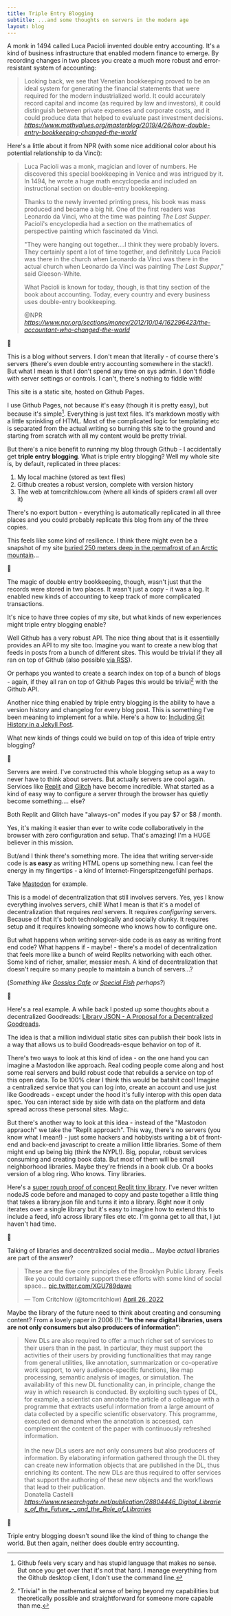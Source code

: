 ```yaml
---
title: Triple Entry Blogging
subtitle: ...and some thoughts on servers in the modern age
layout: blog
---
```


A monk in 1494 called Luca Pacioli invented double entry accounting. It's a kind of business infrastructure that enabled modern finance to emerge. By recording changes in two places you create a much more robust and error-resistant system of accounting:

<blockquote class="quoteback" darkmode="" data-title="How%20double-entry%20bookkeeping%20changed%20the%20world%20%E2%80%94%20MATH%20VALUES" data-author="Keith Devlin" cite="https://www.mathvalues.org/masterblog/2019/4/26/how-double-entry-bookkeeping-changed-the-world">
Looking back, we see that Venetian bookkeeping proved to be an ideal system for generating the financial statements that were required for the modern industrialized world. It could accurately record capital and income (as required by law and investors), it could distinguish between private expenses and corporate costs, and it could produce data that helped to evaluate past investment decisions.
<footer> <cite><a href="https://www.mathvalues.org/masterblog/2019/4/26/how-double-entry-bookkeeping-changed-the-world">https://www.mathvalues.org/masterblog/2019/4/26/how-double-entry-bookkeeping-changed-the-world</a></cite></footer>
</blockquote>
<script note="" src="https://cdn.jsdelivr.net/gh/Blogger-Peer-Review/quotebacks@1/quoteback.js"></script>

Here's a little about it from NPR (with some nice additional color about his potential relationship to da Vinci):

<blockquote class="quoteback" darkmode="" data-title="The%20Accountant%20Who%20Changed%20The%20World" data-author="@NPR" cite="https://www.npr.org/sections/money/2012/10/04/162296423/the-accountant-who-changed-the-world">
<p>Luca Pacioli was a monk, magician and lover of numbers. He discovered this special bookkeeping in Venice and was intrigued by it. In 1494, he wrote a huge math encyclopedia and included an instructional section on double-entry bookkeeping.</p>   <p>Thanks to the newly invented printing press, his book was mass produced and became a big hit. One of the first readers was Leonardo da Vinci, who at the time was painting <em>The Last Supper</em>. Pacioli's encyclopedia had a section on the mathematics of perspective painting which fascinated da Vinci.</p>   <p>"They were hanging out together....I think they were probably lovers. They certainly spent a lot of time together, and definitely Luca Pacioli was there in the church when Leonardo da Vinci was there in the actual church when Leonardo da Vinci was painting <em>The Last Supper</em>," said Gleeson-White.</p>   <p>What Pacioli is known for today, though, is that tiny section of the book about accounting. Today, every country and every business uses double-entry bookkeeping.</p>
<footer>@NPR <cite><a href="https://www.npr.org/sections/money/2012/10/04/162296423/the-accountant-who-changed-the-world">https://www.npr.org/sections/money/2012/10/04/162296423/the-accountant-who-changed-the-world</a></cite></footer>
</blockquote>
<script note="" src="https://cdn.jsdelivr.net/gh/Blogger-Peer-Review/quotebacks@1/quoteback.js"></script>

🔢

This is a blog without servers. I don't mean that literally - of course there's servers (there's even double entry accounting somewhere in the stack!). But what I mean is that I don't spend any time on sys admin. I don't fiddle with server settings or controls. I can't, there's nothing to fiddle with!

This site is a static site, hosted on Github Pages.

I use Github Pages, not because it's easy (though it is pretty easy), but because it's simple[^gui]. Everything is just text files. It's markdown mostly with a little sprinkling of HTML. Most of the complicated logic for templating etc is separated from the actual writing so burning this site to the ground and starting from scratch with all my content would be pretty trivial.

[^gui]: Github feels very scary and has stupid language that makes no sense. But once you get over that it's not that hard. I manage everything from the Github desktop client, I don't use the command line.

But there's a nice benefit to running my blog through Github - I accidentally get **triple entry blogging**. What is triple entry blogging? Well my whole site is, by default, replicated in three places:

1. My local machine (stored as text files)
2. Github creates a robust version, complete with version history
3. The web at tomcritchlow.com (where all kinds of spiders crawl all over it)

There's no export button - everything is automatically replicated in all three places and you could probably replicate this blog from any of the three copies.

This feels like some kind of resilience. I think there might even be a snapshot of my site [buried 250 meters deep in the permafrost of an Arctic mountain](https://archiveprogram.github.com/arctic-vault/)...

🔢

The magic of double entry bookkeeping, though,  wasn't just that the records were stored in two places. It wasn't just a copy - it was a log. It enabled new kinds of accounting to keep track of more complicated transactions.

It's nice to have three copies of my site, but what kinds of new experiences might triple entry blogging enable?

Well Github has a very robust API. The nice thing about that is it essentially provides an API to my site too. Imagine you want to create a new blog that feeds in posts from a bunch of different sites. This would be trivial if they all ran on top of Github (also possible [via RSS](https://tomcritchlow.com/2022/04/21/new-rss/)).

Or perhaps you wanted to create a search index on top of a bunch of blogs - again, if they all ran on top of Github Pages this would be trivial[^trivial] with the Github API.

[^trivial]: "Trivial" in the mathematical sense of being beyond my capabilities but theoretically possible and straightforward for someone more capable than me.

Another nice thing enabled by triple entry blogging is the ability to have a version history and changelog for every blog post. This is something I've been meaning to implement for a while. Here's a how to: [Including Git History in a Jekyll Post](https://ryanjduffy.github.io/blog/2016/01/08/including-git-history-in-a-jekyll-post.html).

What new kinds of things could we build on top of this idea of triple entry blogging?

🔢

Servers are weird. I've constructed this whole blogging setup as a way to never have to think about servers. But actually servers are cool again. Services like [Replit](https://replit.com/) and [Glitch](https://glitch.com/) have become incredible. What started as a kind of easy way to configure a server through the browser has quietly become something.... else?

Both Replit and Glitch have "always-on" modes if you pay $7 or $8 / month.

Yes, it's making it easier than ever to write code collaboratively in the browser with zero configuration and setup. That's amazing! I'm a HUGE believer in this mission.

But/and I think there's something more. The idea that writing server-side code is **as easy** as writing HTML opens up something new. I can feel the energy in my fingertips - a kind of Internet-Fingerspitzengefühl perhaps.

Take [Mastodon](https://mastodon.social/) for example.

This is a model of decentralization that still involves servers. Yes, yes I know everything involves servers, chill! What I mean is that it's a model of decentralization that requires *real* servers. It requires *configuring* servers. Because of that it's both technologically and socially clunky. It requires setup and it requires knowing someone who knows how to configure one.

But what happens when writing server-side code is as easy as writing front end code? What happens if - maybe! - there's a model of decentralization that feels more like a bunch of weird Replits networking with each other. Some kind of richer, smaller, messier mesh. A kind of decentralization that doesn't require so many people to maintain a bunch of servers...?

(*Something like [Gossips Cafe](https://gossips.cafe/) or [Special Fish](https://special.fish/) perhaps?*)

🔢

Here's a real example. A while back I posted up some thoughts about a decentralized Goodreads: [Library JSON - A Proposal for a Decentralized Goodreads](https://tomcritchlow.com/2020/04/15/library-json/).

The idea is that a million individual static sites can publish their book lists in a way that allows us to build Goodreads-esque behavior on top of it.

There's two ways to look at this kind of idea - on the one hand you can imagine a Mastodon like approach. Real coding people come along and host some real servers and build robust code that rebuilds a service on top of this open data. To be 100% clear I think this would be batshit cool! Imagine a centralized service that you can log into, create an account and use just like Goodreads - except under the hood it's fully interop with this open data spec. You can interact side by side with data on the platform and data spread across these personal sites. Magic.

But there's another way to look at this idea - instead of the "Mastodon appraoch" we take the "Replit approach". This way, there's no servers (you know what I mean!) - just some hackers and hobbyists writing a bit of front-end and back-end javascript to create a million little libraries. Some of them might end up being big (think the NYPL!). Big, popular, robust services consuming and creating book data. But most of them will be small neighborhood libraries. Maybe they're friends in a book club. Or a books version of a blog ring. Who knows. Tiny libraries.

Here's a [super rough proof of concept Replit tiny library](https://library-json-node-2.tomcritchlow.repl.co/library?url=https://tomcritchlow.com/library.json). I've never written nodeJS code before and managed to copy and paste together a little thing that takes a library.json file and turns it into a library. Right now it only iterates over a single library but it's easy to imagine how to extend this to include a feed, info across library files etc etc. I'm gonna get to all that, I jut haven't had time.

🔢

Talking of libraries and decentralized social media... Maybe *actual* libraries are part of the answer?

<blockquote class="twitter-tweet"><p lang="en" dir="ltr">These are the five core principles of the Brooklyn Public Library. Feels like you could certainly support these efforts with some kind of social space... <a href="https://t.co/XGU789dawe">pic.twitter.com/XGU789dawe</a></p>&mdash; Tom Critchlow (@tomcritchlow) <a href="https://twitter.com/tomcritchlow/status/1519032093233270785?ref_src=twsrc%5Etfw">April 26, 2022</a></blockquote> <script async src="https://platform.twitter.com/widgets.js" charset="utf-8"></script>

Maybe the library of the future need to think about creating and consuming content? From a lovely paper in 2006 (!): **“In the new digital libraries, users are not only consumers but also producers of information”**:

<blockquote class="quoteback" darkmode="" data-title="(PDF) Digital Libraries of the Future - and the Role of Libraries" data-author="Donatella Castelli" cite="https://www.researchgate.net/publication/28804446_Digital_Libraries_of_the_Future_-_and_the_Role_of_Libraries">
New DLs are also required to offer a much richer set of services to their
users than in the past. In particular, they must support the activities of their users
by providing functionalities that may range from general utilities, like annotation,
summarization or co-operative work support, to very audience-specific functions,
like map processing, semantic analysis of images, or simulation. The availability of
this new DL functionality can, in principle, change the way in which research is
conducted. By exploiting such types of DL, for example, a scientist can annotate
the article of a colleague with a programme that extracts useful information from a
large amount of data collected by a specific scientific observatory. This
programme, executed on demand when the annotation is accessed, can
complement the content of the paper with continuously refreshed information.<div><br></div><div>In the new DLs users are not only consumers but also producers of
information. By elaborating information gathered through the DL they can create
new information objects that are published in the DL, thus enriching its content.
The new DLs are thus required to offer services that support the authoring of these
new objects and the workflows that lead to their publication. </div>
<footer>Donatella Castelli<cite> <a href="https://www.researchgate.net/publication/28804446_Digital_Libraries_of_the_Future_-_and_the_Role_of_Libraries">https://www.researchgate.net/publication/28804446_Digital_Libraries_of_the_Future_-_and_the_Role_of_Libraries</a></cite></footer>
</blockquote><script note="" src="https://cdn.jsdelivr.net/gh/Blogger-Peer-Review/quotebacks@1/quoteback.js"></script>

🔢

Triple entry blogging doesn't sound like the kind of thing to change the world. But then again, neither does double entry accounting. 
